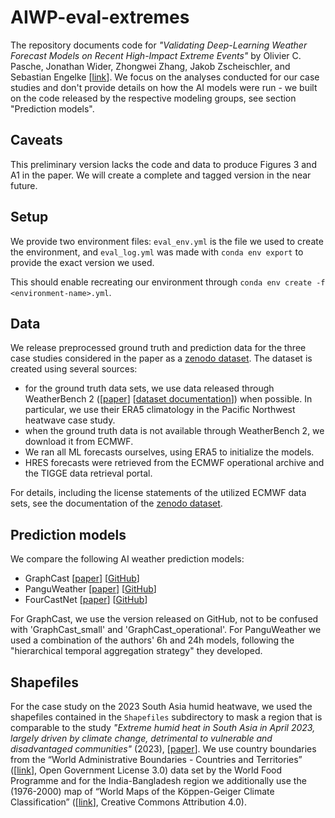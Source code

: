 # AIWP-eval-extremes
The repository documents code for _"Validating Deep-Learning Weather Forecast Models on Recent High-Impact Extreme Events"_ by  Olivier C. Pasche, Jonathan Wider, Zhongwei Zhang, Jakob Zscheischler, and Sebastian Engelke [[link](https://doi.org/10.1175/AIES-D-24-0033.1)]. We focus on the analyses conducted for our case studies and don't provide details on how the AI models were run - we built on the code released by the respective modeling groups, see section "Prediction models".

## Caveats
This preliminary version lacks the code and data to produce Figures 3 and A1 in the paper. We will create a complete and tagged version in the near future.

## Setup
We provide two environment files: `eval_env.yml` is the file we used to create the environment, and `eval_log.yml` was made with `conda env export` to provide the exact version we used.

This should enable recreating our environment through `conda env create -f <environment-name>.yml`.

## Data
We release preprocessed ground truth and prediction data for the three case studies considered in the paper as a [zenodo dataset](). The dataset is created using several sources:
- for the ground truth data sets, we use data released through WeatherBench 2 ([[paper](https://doi.org/10.1029/2023MS004019)] [[dataset documentation](https://weatherbench2.readthedocs.io/en/latest/data-guide.html)]) when possible. In particular, we use their ERA5 climatology in the Pacific Northwest heatwave case study.
- when the ground truth data is not available through WeatherBench 2, we download it from ECMWF.
- We ran all ML forecasts ourselves, using ERA5 to initialize the models.
- HRES forecasts were retrieved from the ECMWF operational archive and the TIGGE data retrieval portal.

For details, including the license statements of the utilized ECMWF data sets, see the documentation of the [zenodo dataset]().

## Prediction models
We compare the following AI weather prediction models:
- GraphCast [[paper](https://doi.org/10.1126/science.adi2336)] [[GitHub](https://github.com/google-deepmind/graphcast)]
- PanguWeather [[paper](https://doi.org/10.1038/s41586-023-06185-3)] [[GitHub](https://github.com/198808xc/Pangu-Weather)]
- FourCastNet [[paper](https://doi.org/10.48550/arXiv.2202.11214)] [[GitHub]([https://github.com/NVlabs/FourCastNet)]

For GraphCast, we use the version released on GitHub, not to be confused with  'GraphCast_small' and 'GraphCast_operational'. For PanguWeather we used a combination of the authors' 6h and 24h models, following the "hierarchical temporal aggregation strategy" they developed.

## Shapefiles
For the case study on the 2023 South Asia humid heatwave, we used the shapefiles contained in the `Shapefiles` subdirectory to mask a region that is comparable to the study _"Extreme humid heat in South Asia in April 2023, largely driven by climate change, detrimental to vulnerable and disadvantaged communities"_ (2023), [[paper](https://doi.org/10.25561/104092)]. We use country boundaries from the “World Administrative Boundaries - Countries and Territories” ([[link](https://public.opendatasoft.com/explore/dataset/world-administrative-boundaries/information/)], Open Government License 3.0) data set by the World Food Programme and for the India-Bangladesh region we additionally use the (1976-2000) map of “World Maps of the Köppen-Geiger Climate Classification” ([[link](https://datacatalog.worldbank.org/search/dataset/0042325)], Creative Commons Attribution 4.0).
